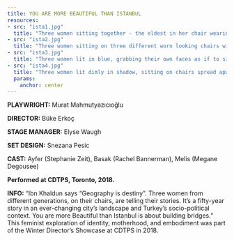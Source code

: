 ```yaml
---
title: YOU ARE MORE BEAUTIFUL THAN ISTANBUL
resources:
- src: "ista1.jpg"
  title: "Three women sitting together - the eldest in her chair wearing glasses and a headscarf. Her daughter leans against her knees, and the youngest woman lies on her side with her head in the second woman's lap."
- src: "ista2.jpg"
  title: "Three women sitting on three different worn looking chairs with windows into different eras of Istanbul in the background."
- src: "ista3.jpg"
  title: "Three women lit in blue, grabbing their own faces as if to silence themselves."
- src: "ista4.jpg"
  title: "Three women lit dimly in shadow, sitting on chairs spread apart on an otherwise empty stage."
  params:
    anchor: center
---
```


**PLAYWRIGHT:** Murat Mahmutyazıcıoğlu 

**DIRECTOR:** Büke Erkoç

**STAGE MANAGER:** Elyse Waugh

**SET DESIGN:** Snezana Pesic

**CAST:** Ayfer (Stephanie Zeit), Basak (Rachel Bannerman), Melis (Megane Degousee)

**Performed at CDTPS, Toronto, 2018.**

**INFO:**
“Ibn Khaldun says “Geography is destiny”. Three women from different generations, on their chairs, are telling their stories. It’s a fifty-year story in an ever-changing city’s landscape and Turkey’s socio-political context. You are more Beautiful than Istanbul is about building bridges.” This feminist exploration of identity, motherhood, and embodiment was part of the Winter Director’s Showcase at CDTPS in 2018. 

